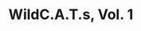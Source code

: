 ---
title: "WildC.A.T.s, Vol. 1"
issue: 2B
issue_nr: 2
full_title: Revelations
subtitle: ""
story_arc: ""
crossover: ""
variant: ""
publisher: Image Comics
creators: 
  - Jim Lee
  - Brandon Choi
  - Scott Williams
release_date: Oct 1992
release_year: 1992
genre:
  - Action
  - Adventure
  - Super-Heroes
format: Comic
pages: 32
signed_by: ""
price: 2.5
---